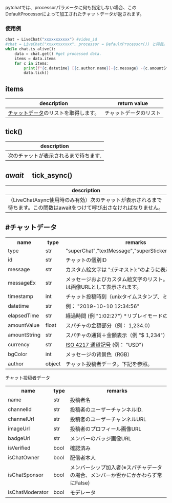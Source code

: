 <br>
pytchatでは、processorパラメータに何も指定しない場合、このDefaultProcessorによって加工されたチャットデータが返されます。<br>

### 使用例
```python
chat = LiveChat("xxxxxxxxxxx") #video_id
#chat = LiveChat("xxxxxxxxxxx", processor = DefaultProcessor()) と同義。
while chat.is_alive():
    data = chat.get() #get processed data.
    items = data.items
    for c in items:
        print(f"{c.datetime} [{c.author.name}]-{c.message} -{c.amountString}")
        data.tick()
```
## items
description|return value
---|---
[チャットデータ](#チャットデータ)のリストを取得します。|チャットデータのリスト

## tick()
description|
---|
次のチャットが表示されるまで待ちます.|

## _await_ 　tick_async()
description|
---|
（LiveChatAsync使用時のみ有効）次のチャットが表示されるまで待ちます。この関数はawaitをつけて呼び出さなければなりません。|


## #チャットデータ

<table>
  <tr>
    <th>name</th>
    <th>type</th>
    <th>remarks</th>
  </tr>
  <tr>
    <td>type</td>
    <td>str</td>
    <td>"superChat","textMessage","superSticker","newSponsor"</td>
  </tr>
  <tr>
    <td>id</td>
    <td>str</td>
    <td>チャットの個別ID</td>
  </tr>
  <tr>
    <td>message</td>
    <td>str</td>
    <td>カスタム絵文字は ":(テキスト):"のように表示されます。</td>
  </tr>
  <tr>
    <td>messageEx</td>
    <td>str</td>
    <td>メッセージおよびカスタム絵文字のリスト。カスタム絵文字は画像URLとして表示されます。</td>
  </tr>
  <tr>
    <td>timestamp</td>
    <td>int</td>
    <td>チャット投稿時刻（unixタイムスタンプ、ミリ秒）</td>
  </tr>
  <tr>
    <td>datetime</td>
    <td>str</td>
    <td>例： "2019-10-10 12:34:56"</td>
  </tr>
    <td>elapsedTime</td>
    <td>str</td>
    <td>経過時間 (例 "1:02:27") *リプレイモードのみ対応</td>
  </tr>
  <tr>
    <td>amountValue</td>
    <td>float</td>
    <td>スパチャの金額部分（例： 1,234.0）</td>
  </tr>
  <tr>
    <td>amountString</td>
    <td>str</td>
    <td>スパチャの通貨＋金額表示（例 "$ 1,234"）</td>
  </tr>
  <tr>
    <td>currency</td>
    <td>str</td>
    <td><a href="https://en.wikipedia.org/wiki/ISO_4217">ISO 4217 通貨記号</a> (例： "USD")</td>
  </tr>
  <tr>
    <td>bgColor</td>
    <td>int</td>
    <td>メッセージの背景色（RGB）</td>
  </tr>
  <tr>
    <td>author</td>
    <td>object</td>
    <td>チャット投稿者データ。下記を参照。</td>
  </tr>
</table>

チャット投稿者データ
<table>
  <tr>
    <th>name</th>
    <th>type</th>
    <th>remarks</th>
  </tr>
  <tr>
    <td>name</td>
    <td>str</td>
    <td>投稿者名</td>
  </tr>
  <tr>
    <td>channelId</td>
    <td>str</td>
    <td>投稿者のユーザーチャンネルID.</td>
  </tr>
  <tr>
    <td>channelUrl</td>
    <td>str</td>
    <td>投稿者のユーザーチャンネルURL</td>
  </tr>
  <tr>
    <td>imageUrl</td>
    <td>str</td>
    <td>投稿者のプロフィール画像URL</td>
  </tr>
  <tr>
    <td>badgeUrl</td>
    <td>str</td>
    <td>メンバーのバッジ画像URL</td>
  </tr>
  <tr>
    <td>isVerified</td>
    <td>bool</td>
    <td>確認済み</td>
  </tr>
  <tr>
    <td>isChatOwner</td>
    <td>bool</td>
    <td>配信者本人</td>
  </tr>
  <tr>
    <td>isChatSponsor</td>
    <td>bool</td>
    <td>メンバーシップ加入者(※スパチャデータの場合、メンバーか否かにかかわらず常にFalse)</td>
  </tr>
  <tr>
    <td>isChatModerator</td>
    <td>bool</td>
    <td>モデレータ</td>
  </tr>
</table>